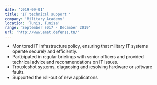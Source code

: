 ```yaml
---
date: '2019-09-01'
title: 'IT technical support '
company: 'Military Academy'
location: 'Tunis, Tunisa'
range: 'September 2017 - December 2019'
url: 'http://www.emat.defense.tn/'
---
```


- Monitored IT infrastructure policy, ensuring that military IT systems operate securely and efficiently.
- Participated in regular briefings with senior officers and provided technical advice and recommendations on IT issues.
- Troubleshot systems, diagnosing and resolving hardware or software
  faults.
- Supported the roll-out of new applications
